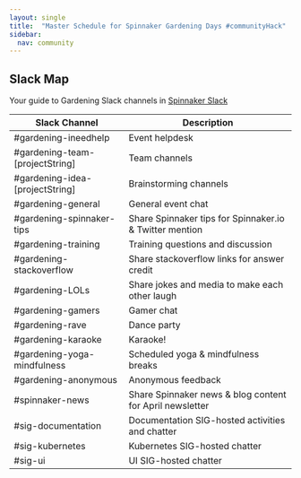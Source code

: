 ```yaml
---
layout: single
title:  "Master Schedule for Spinnaker Gardening Days #communityHack"
sidebar:
  nav: community
---
```

## Slack Map
Your guide to Gardening Slack channels in [Spinnaker Slack](https://join.spinnaker.io)

|Slack Channel|Description|
|-----|-----------------------|
|#gardening-ineedhelp|Event helpdesk|
|#gardening-team-[projectString]|Team channels|
|#gardening-idea-[projectString]|Brainstorming channels|
|#gardening-general|General event chat|
|#gardening-spinnaker-tips|Share Spinnaker tips for Spinnaker.io & Twitter mention |
|#gardening-training|Training questions and discussion|
|#gardening-stackoverflow|Share stackoverflow links for answer credit|
|#gardening-LOLs|Share jokes and media to make each other laugh|
|#gardening-gamers|Gamer chat|
|#gardening-rave|Dance party|
|#gardening-karaoke|Karaoke!|
|#gardening-yoga-mindfulness|Scheduled yoga & mindfulness breaks|
|#gardening-anonymous|Anonymous feedback|
|#spinnaker-news|Share Spinnaker news & blog content for April newsletter|
|#sig-documentation|Documentation SIG-hosted activities and chatter|
|#sig-kubernetes|Kubernetes SIG-hosted chatter|
|#sig-ui|UI SIG-hosted chatter|
